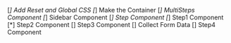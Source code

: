 [*] Add Reset and Global CSS
[*] Make the Container
[*] MultiSteps Component
[*] Sidebar Component
[*] Step Component
[*] Step1 Component
[*] Step2 Component
[] Step3 Component
[] Collect Form Data
[] Step4 Component

